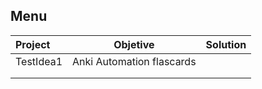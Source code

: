## Menu ##   
| Project | Objetive | Solution |
| :--------------- | ---------------- | ---------------- |
| TestIdea1 | Anki Automation flascards |
|||
|||

